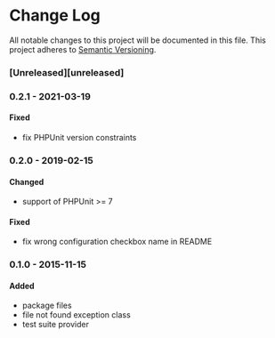 # Change Log

All notable changes to this project will be documented in this file.
This project adheres to [Semantic Versioning](http://semver.org/).

### [Unreleased][unreleased]

### 0.2.1 - 2021-03-19

#### Fixed

- fix PHPUnit version constraints

### 0.2.0 - 2019-02-15

#### Changed

- support of PHPUnit >= 7

#### Fixed

- fix wrong configuration checkbox name in README

### 0.1.0 - 2015-11-15

#### Added

- package files
- file not found exception class
- test suite provider
